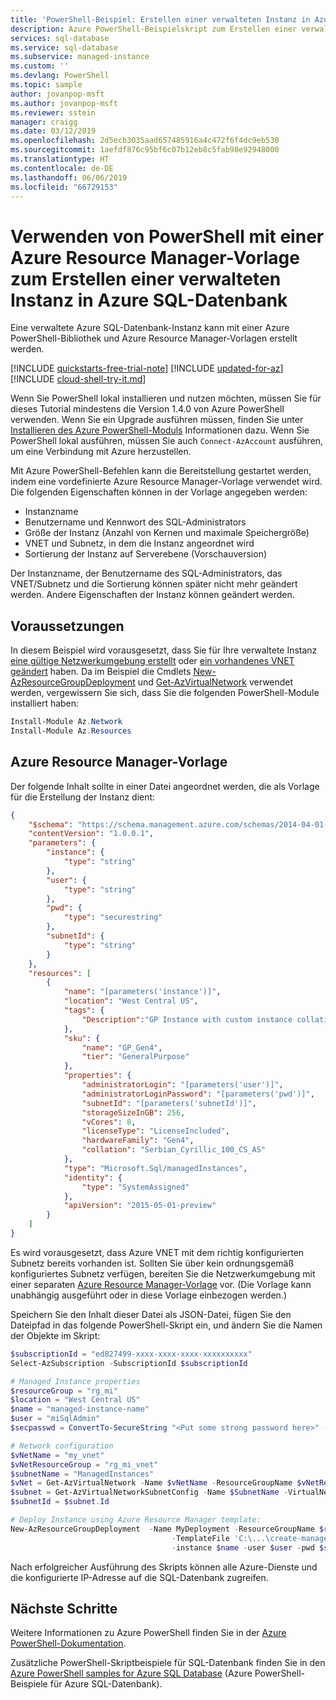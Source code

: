 ```yaml
---
title: 'PowerShell-Beispiel: Erstellen einer verwalteten Instanz in Azure SQL-Datenbank | Microsoft-Dokumentation'
description: Azure PowerShell-Beispielskript zum Erstellen einer verwalteten Instanz in Azure SQL-Datenbank
services: sql-database
ms.service: sql-database
ms.subservice: managed-instance
ms.custom: ''
ms.devlang: PowerShell
ms.topic: sample
author: jovanpop-msft
ms.author: jovanpop-msft
ms.reviewer: sstein
manager: craigg
ms.date: 03/12/2019
ms.openlocfilehash: 2d5ecb3035aad657485916a4c472f6f4dc9eb530
ms.sourcegitcommit: 1aefdf876c95bf6c07b12eb8c5fab98e92948000
ms.translationtype: HT
ms.contentlocale: de-DE
ms.lasthandoff: 06/06/2019
ms.locfileid: "66729153"
---
```

# <a name="use-powershell-with-azure-resource-manager-template-to-create-a-managed-instance-in-azure-sql-database"></a>Verwenden von PowerShell mit einer Azure Resource Manager-Vorlage zum Erstellen einer verwalteten Instanz in Azure SQL-Datenbank

Eine verwaltete Azure SQL-Datenbank-Instanz kann mit einer Azure PowerShell-Bibliothek und Azure Resource Manager-Vorlagen erstellt werden.

[!INCLUDE [quickstarts-free-trial-note](../../../includes/quickstarts-free-trial-note.md)]
[!INCLUDE [updated-for-az](../../../includes/updated-for-az.md)]
[!INCLUDE [cloud-shell-try-it.md](../../../includes/cloud-shell-try-it.md)]

Wenn Sie PowerShell lokal installieren und nutzen möchten, müssen Sie für dieses Tutorial mindestens die Version 1.4.0 von Azure PowerShell verwenden. Wenn Sie ein Upgrade ausführen müssen, finden Sie unter [Installieren des Azure PowerShell-Moduls](/powershell/azure/install-az-ps) Informationen dazu. Wenn Sie PowerShell lokal ausführen, müssen Sie auch `Connect-AzAccount` ausführen, um eine Verbindung mit Azure herzustellen.

Mit Azure PowerShell-Befehlen kann die Bereitstellung gestartet werden, indem eine vordefinierte Azure Resource Manager-Vorlage verwendet wird. Die folgenden Eigenschaften können in der Vorlage angegeben werden:

- Instanzname
- Benutzername und Kennwort des SQL-Administrators
- Größe der Instanz (Anzahl von Kernen und maximale Speichergröße)
- VNET und Subnetz, in dem die Instanz angeordnet wird
- Sortierung der Instanz auf Serverebene (Vorschauversion)

Der Instanzname, der Benutzername des SQL-Administrators, das VNET/Subnetz und die Sortierung können später nicht mehr geändert werden. Andere Eigenschaften der Instanz können geändert werden.

## <a name="prerequisites"></a>Voraussetzungen

In diesem Beispiel wird vorausgesetzt, dass Sie für Ihre verwaltete Instanz [eine gültige Netzwerkumgebung erstellt](../sql-database-managed-instance-create-vnet-subnet.md) oder [ein vorhandenes VNET geändert](../sql-database-managed-instance-configure-vnet-subnet.md) haben. Da im Beispiel die Cmdlets [New-AzResourceGroupDeployment](https://docs.microsoft.com/powershell/module/az.resources/new-azresourcegroupdeployment) und [Get-AzVirtualNetwork](https://docs.microsoft.com/powershell/module/az.network/get-azvirtualnetwork) verwendet werden, vergewissern Sie sich, dass Sie die folgenden PowerShell-Module installiert haben:

```powershell
Install-Module Az.Network
Install-Module Az.Resources
```

## <a name="azure-resource-manager-template"></a>Azure Resource Manager-Vorlage

Der folgende Inhalt sollte in einer Datei angeordnet werden, die als Vorlage für die Erstellung der Instanz dient:

```json
{
    "$schema": "https://schema.management.azure.com/schemas/2014-04-01-preview/deploymentTemplate.json#",
    "contentVersion": "1.0.0.1",
    "parameters": {
        "instance": {
            "type": "string"
        },
        "user": {
            "type": "string"
        },
        "pwd": {
            "type": "securestring"
        },
        "subnetId": {
            "type": "string"
        }
    },
    "resources": [
        {
            "name": "[parameters('instance')]",
            "location": "West Central US",
            "tags": {
                "Description":"GP Instance with custom instance collation - Serbian_Cyrillic_100_CS_AS"
            },
            "sku": {
                "name": "GP_Gen4",
                "tier": "GeneralPurpose"
            },
            "properties": {
                "administratorLogin": "[parameters('user')]",
                "administratorLoginPassword": "[parameters('pwd')]",
                "subnetId": "[parameters('subnetId')]",
                "storageSizeInGB": 256,
                "vCores": 8,
                "licenseType": "LicenseIncluded",
                "hardwareFamily": "Gen4",
                "collation": "Serbian_Cyrillic_100_CS_AS"
            },
            "type": "Microsoft.Sql/managedInstances",
            "identity": {
                "type": "SystemAssigned"
            },
            "apiVersion": "2015-05-01-preview"
        }
    ]
}
```

Es wird vorausgesetzt, dass Azure VNET mit dem richtig konfigurierten Subnetz bereits vorhanden ist. Sollten Sie über kein ordnungsgemäß konfiguriertes Subnetz verfügen, bereiten Sie die Netzwerkumgebung mit einer separaten [Azure Resource Manager-Vorlage](https://github.com/Azure/azure-quickstart-templates/tree/master/101-sql-managed-instance-azure-environment) vor. (Die Vorlage kann unabhängig ausgeführt oder in diese Vorlage einbezogen werden.)

Speichern Sie den Inhalt dieser Datei als JSON-Datei, fügen Sie den Dateipfad in das folgende PowerShell-Skript ein, und ändern Sie die Namen der Objekte im Skript:

```powershell
$subscriptionId = "ed827499-xxxx-xxxx-xxxx-xxxxxxxxxx"
Select-AzSubscription -SubscriptionId $subscriptionId

# Managed Instance properties
$resourceGroup = "rg_mi"
$location = "West Central US"
$name = "managed-instance-name"
$user = "miSqlAdmin"
$secpasswd = ConvertTo-SecureString "<Put some strong password here>" -AsPlainText -Force

# Network configuration
$vNetName = "my_vnet"
$vNetResourceGroup = "rg_mi_vnet"
$subnetName = "ManagedInstances"
$vNet = Get-AzVirtualNetwork -Name $vNetName -ResourceGroupName $vNetResourceGroup
$subnet = Get-AzVirtualNetworkSubnetConfig -Name $SubnetName -VirtualNetwork $vNet
$subnetId = $subnet.Id

# Deploy Instance using Azure Resource Manager template:
New-AzResourceGroupDeployment  -Name MyDeployment -ResourceGroupName $resourceGroup  `
                                    -TemplateFile 'C:\...\create-managed-instance.json' `
                                    -instance $name -user $user -pwd $secpasswd -subnetId $subnetId
```

Nach erfolgreicher Ausführung des Skripts können alle Azure-Dienste und die konfigurierte IP-Adresse auf die SQL-Datenbank zugreifen.

## <a name="next-steps"></a>Nächste Schritte

Weitere Informationen zu Azure PowerShell finden Sie in der [Azure PowerShell-Dokumentation](/powershell/azure/overview).

Zusätzliche PowerShell-Skriptbeispiele für SQL-Datenbank finden Sie in den [Azure PowerShell samples for Azure SQL Database](../sql-database-powershell-samples.md) (Azure PowerShell-Beispiele für Azure SQL-Datenbank).
